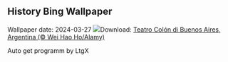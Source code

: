 ## History Bing Wallpaper
Wallpaper date: 2024-03-27
![](https://www.bing.com/th?id=OHR.TeatroColon_IT-IT6266704589_UHD.jpg&w=1000)Download: [Teatro Colón di Buenos Aires, Argentina (© Wei Hao Ho/Alamy)](https://www.bing.com/th?id=OHR.TeatroColon_IT-IT6266704589_UHD.jpg)

Auto get programm by LtgX
